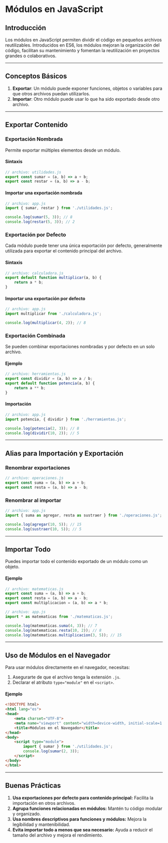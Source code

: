 # Módulos en JavaScript

## Introducción

Los módulos en JavaScript permiten dividir el código en pequeños archivos reutilizables. Introducidos en ES6, los módulos mejoran la organización del código, facilitan su mantenimiento y fomentan la reutilización en proyectos grandes o colaborativos.

---

## Conceptos Básicos

1. **Exportar**: Un módulo puede exponer funciones, objetos o variables para que otros archivos puedan utilizarlos.
2. **Importar**: Otro módulo puede usar lo que ha sido exportado desde otro archivo.

---

## Exportar Contenido

### Exportación Nombrada
Permite exportar múltiples elementos desde un módulo.

#### Sintaxis
```javascript
// archivo: utilidades.js
export const sumar = (a, b) => a + b;
export const restar = (a, b) => a - b;
```

#### Importar una exportación nombrada
```javascript
// archivo: app.js
import { sumar, restar } from './utilidades.js';

console.log(sumar(5, 3)); // 8
console.log(restar(5, 3)); // 2
```

### Exportación por Defecto
Cada módulo puede tener una única exportación por defecto, generalmente utilizada para exportar el contenido principal del archivo.

#### Sintaxis
```javascript
// archivo: calculadora.js
export default function multiplicar(a, b) {
    return a * b;
}
```

#### Importar una exportación por defecto
```javascript
// archivo: app.js
import multiplicar from './calculadora.js';

console.log(multiplicar(4, 2)); // 8
```

### Exportación Combinada
Se pueden combinar exportaciones nombradas y por defecto en un solo archivo.

#### Ejemplo
```javascript
// archivo: herramientas.js
export const dividir = (a, b) => a / b;
export default function potencia(a, b) {
    return a ** b;
}
```

#### Importación
```javascript
// archivo: app.js
import potencia, { dividir } from './herramientas.js';

console.log(potencia(2, 3)); // 8
console.log(dividir(10, 2)); // 5
```

---

## Alias para Importación y Exportación

### Renombrar exportaciones
```javascript
// archivo: operaciones.js
export const suma = (a, b) => a + b;
export const resta = (a, b) => a - b;
```

### Renombrar al importar
```javascript
// archivo: app.js
import { suma as agregar, resta as sustraer } from './operaciones.js';

console.log(agregar(10, 5)); // 15
console.log(sustraer(10, 5)); // 5
```

---

## Importar Todo

Puedes importar todo el contenido exportado de un módulo como un objeto.

#### Ejemplo
```javascript
// archivo: matematicas.js
export const suma = (a, b) => a + b;
export const resta = (a, b) => a - b;
export const multiplicacion = (a, b) => a * b;
```

```javascript
// archivo: app.js
import * as matematicas from './matematicas.js';

console.log(matematicas.suma(4, 3)); // 7
console.log(matematicas.resta(10, 2)); // 8
console.log(matematicas.multiplicacion(3, 5)); // 15
```

---

## Uso de Módulos en el Navegador

Para usar módulos directamente en el navegador, necesitas:

1. Asegurarte de que el archivo tenga la extensión `.js`.
2. Declarar el atributo `type="module"` en el `<script>`.

#### Ejemplo
```html
<!DOCTYPE html>
<html lang="es">
<head>
    <meta charset="UTF-8">
    <meta name="viewport" content="width=device-width, initial-scale=1.0">
    <title>Módulos en el Navegador</title>
</head>
<body>
    <script type="module">
        import { sumar } from './utilidades.js';
        console.log(sumar(2, 3));
    </script>
</body>
</html>
```

---

## Buenas Prácticas

1. **Usa exportaciones por defecto para contenido principal:** Facilita la importación en otros archivos.
2. **Agrupa funciones relacionadas en módulos:** Mantén tu código modular y organizado.
3. **Usa nombres descriptivos para funciones y módulos:** Mejora la legibilidad y mantenibilidad.
4. **Evita importar todo a menos que sea necesario:** Ayuda a reducir el tamaño del archivo y mejora el rendimiento.
